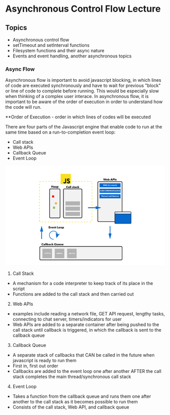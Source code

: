 # Asynchronous Control Flow Lecture

## Topics
- Asynchronous control flow
- setTimeout and setInterval functions
- Filesystem functions and their async nature
- Events and event handling, another asynchronous topics

### Async Flow
Asynchronous flow is important to avoid javascript blocking, in which lines of code are executed synchronously and have to wait for previous "block" or line of code to complete before running. This would be especially slow when thinking of a complex user interace. In asynchronous flow, it is important to be aware of the order of execution in order to understand how the code will run. 

**Order of Execution - order in which lines of codes will be executed

There are four parts of the Javascript engine that enable code to run at the same time based on a run-to-completion event loop:

- Call stack
- Web APIs
- Callback Queue
- Event Loop

![Javascript Event Loop](js-event-loop-explained.png)

1. Call Stack
- A mechanism for a code interpreter to keep track of its place in the script
- Functions are added to the call stack and then carried out

2. Web APIs
- examples include reading a network file, GET API request, lengthy tasks, connecting to chat server, timers/indicators for user
- Web APIs are added to a separate container after being pushed to the call stack until callback is triggered, in which the callback
is sent to the callback queue

3. Callback Queue
- A separate stack of callbacks that CAN be called in the future when javascript is ready to run them
- First in, first out order
- Callbacks are added to the event loop one after another AFTER the call stack completes the main thread/synchronous call stack

4. Event Loop
- Takes a function from the callback queue and runs them one after another to the call stack as it becomes possible to run them
- Consists of the call stack, Web API, and callback queue